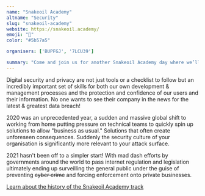 ```yaml
---
name: "Snakeoil Academy"
altname: "Security"
slug: "snakeoil-academy"
website: https://snakeoil.academy/
emoji: "🔐"
color: "#5b57a5"

organisers: ['BUPFGJ', '7LCU39']

summary: "Come and join us for another Snakeoil Academy day where we’ll learn all about the skills that aid our development and management processes so that we build and maintain the confidence and protection of our users and their information."
---
```


Digital security and privacy are not just tools or a checklist to follow but an incredibly important set of skills for both our own development & management processes and the protection and confidence of our users and their information. No one wants to see their company in the news for the latest & greatest data breach!

2020 was an unprecedented year, a sudden and massive global shift to working from home putting pressure on technical teams to quickly spin up solutions to allow "business as usual." Solutions that often create unforeseen consequences. Suddenly the security culture of your organisation is significantly more relevant to your attack surface.

2021 hasn't been off to a simpler start! With mad dash efforts by governments around the world to pass internet regulation and legislation ultimately ending up surveilling the general public under the guise of preventing ~~cyber crime~~ and forcing enforcement onto private businesses.

[Learn about the history of the Snakeoil Academy track](/culture/#snakeoil-academy)

